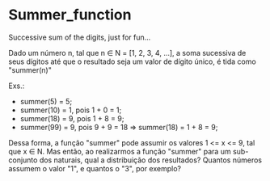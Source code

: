 # Summer_function
Successive sum of the digits, just for fun...

Dado um número n, tal que n ∈ N = [1, 2, 3, 4, ...], a soma sucessiva de seus dígitos até que o resultado seja um valor de dígito único, é tida como "summer(n)"

Exs.:

* summer(5) = 5;
* summer(10) = 1, pois 1 + 0 = 1;
* summer(18) = 9, pois 1 + 8 = 9;
* summer(99) = 9, pois 9 + 9 = 18 => summer(18) = 1 + 8 = 9;

Dessa forma, a função "summer" pode assumir os valores 1 <= x <= 9, tal que x ∈ N. Mas então, ao realizarmos a função "summer" para um sub-conjunto dos naturais, qual a distribuição dos resultados? Quantos números assumem o valor "1", e quantos o "3", por exemplo?
